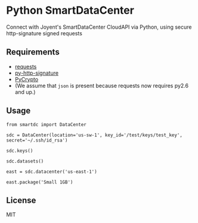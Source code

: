 # Python SmartDataCenter

Connect with Joyent's SmartDataCenter CloudAPI via Python, using secure http-signature signed requests

## Requirements

* [requests](https://github.com/kennethreitz/requests)
* [py-http-signature](https://github.com/atl/py-http-signature)
* [PyCrypto](http://pypi.python.org/pypi/pycrypto)
* (We assume that `json` is present because requests now requires py2.6 and up.)

## Usage

    from smartdc import DataCenter
    
    sdc = DataCenter(location='us-sw-1', key_id='/test/keys/test_key', secret='~/.ssh/id_rsa')
    
    sdc.keys()
    
    sdc.datasets()
    
    east = sdc.datacenter('us-east-1')
    
    east.package('Small 1GB')

## License

MIT
